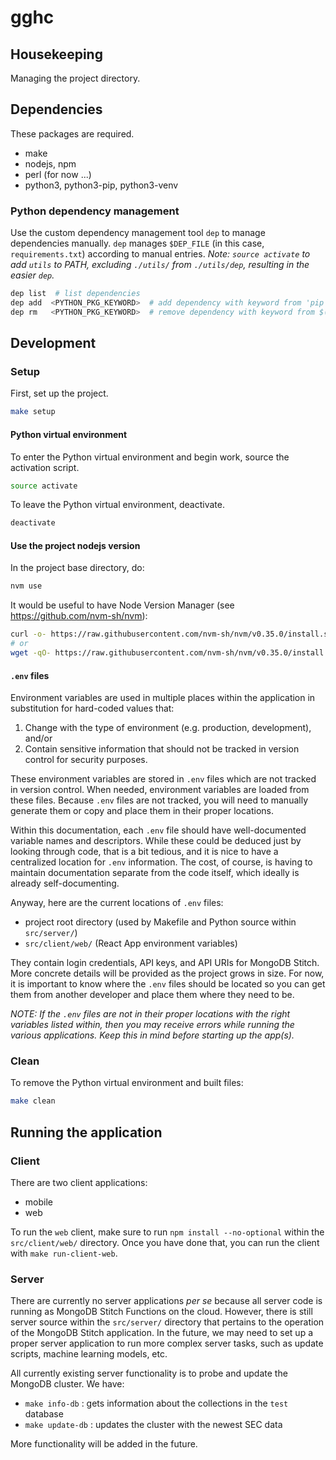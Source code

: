 # gghc

## Housekeeping

Managing the project directory.

## Dependencies

These packages are required.

- make
- nodejs, npm
- perl (for now ...)
- python3, python3-pip, python3-venv

### Python dependency management

Use the custom dependency management tool `dep` to manage dependencies manually.  `dep` manages `$DEP_FILE` (in this case, `requirements.txt`) according to manual entries.  *Note: `source activate` to add `utils` to PATH, excluding `./utils/` from `./utils/dep`, resulting in the easier `dep`.*

```bash
dep list  # list dependencies
dep add  <PYTHON_PKG_KEYWORD>  # add dependency with keyword from 'pip freeze'
dep rm   <PYTHON_PKG_KEYWORD>  # remove dependency with keyword from $(DEP_FILE)
```

## Development

### Setup

First, set up the project.

```bash
make setup
```

#### Python virtual environment

To enter the Python virtual environment and begin work, source the activation script.

```bash
source activate
```

To leave the Python virtual environment, deactivate.

```bash
deactivate
```

#### Use the project nodejs version

In the project base directory, do:

```bash
nvm use
```

It would be useful to have Node Version Manager (see https://github.com/nvm-sh/nvm):
```bash
curl -o- https://raw.githubusercontent.com/nvm-sh/nvm/v0.35.0/install.sh | bash
# or
wget -qO- https://raw.githubusercontent.com/nvm-sh/nvm/v0.35.0/install.sh | bash
```

#### `.env` files

Environment variables are used in multiple places within the application in substitution for hard-coded values that:

1. Change with the type of environment (e.g. production, development), and/or
2. Contain sensitive information that should not be tracked in version control for security purposes.

These environment variables are stored in `.env` files which are not tracked in version control.  When needed, environment variables are loaded from these files.  Because `.env` files are not tracked, you will need to manually generate them or copy and place them in their proper locations.

Within this documentation, each `.env` file should have well-documented variable names and descriptors.  While these could be deduced just by looking through code, that is a bit tedious, and it is nice to have a centralized location for `.env` information.  The cost, of course, is having to maintain documentation separate from the code itself, which ideally is already self-documenting.

Anyway, here are the current locations of `.env` files:

- project root directory (used by Makefile and Python source within `src/server/`)
- `src/client/web/` (React App environment variables)

They contain login credentials, API keys, and API URIs for MongoDB Stitch.  More concrete details will be provided as the project grows in size.  For now, it is important to know where the `.env` files should be located so you can get them from another developer and place them where they need to be.

*NOTE:  If the `.env` files are not in their proper locations with the right variables listed within, then you may receive errors while running the various applications.  Keep this in mind before starting up the app(s).*

### Clean

To remove the Python virtual environment and built files:

```bash
make clean
```

## Running the application

### Client

There are two client applications:

- mobile
- web

To run the `web` client, make sure to run `npm install --no-optional` within the `src/client/web/` directory.  Once you have done that, you can run the client with `make run-client-web`.

### Server

There are currently no server applications *per se* because all server code is running as MongoDB Stitch Functions on the cloud.  However, there is still server source within the `src/server/` directory that pertains to the operation of the MongoDB Stitch application.  In the future, we may need to set up a proper server application to run more complex server tasks, such as update scripts, machine learning models, etc.

All currently existing server functionality is to probe and update the MongoDB cluster.  We have:

- `make info-db` : gets information about the collections in the `test` database
- `make update-db` : updates the cluster with the newest SEC data

More functionality will be added in the future.
